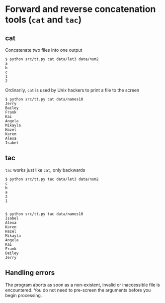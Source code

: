 # Forward and reverse concatenation tools (`cat` and `tac`)


## cat
Concatenate two files into one output

    $ python src/tt.py cat data/let3 data/num2 
    a
    b
    c
    1
    2


Ordinarily, `cat` is used by Unix hackers to print a file to the screen

    $ python src/tt.py cat data/names10 
    Jerry
    Bailey
    Frank
    Kai
    Angela
    Mikayla
    Hazel
    Karen
    Alexa
    Isabel



## tac
`tac` works just like `cat`, only backwards

    $ python src/tt.py tac data/let3 data/num2 
    c
    b
    a
    2
    1


    $ python src/tt.py tac data/names10 
    Isabel
    Alexa
    Karen
    Hazel
    Mikayla
    Angela
    Kai
    Frank
    Bailey
    Jerry


## Handling errors

The program aborts as soon as a non-existent, invalid or inaccessible file is encountered.  You do not need to pre-screen the arguments before you begin processing.

